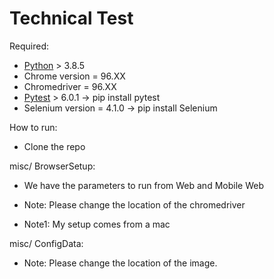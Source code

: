 # Technical Test

Required:
- [Python](https://www.python.org/) > 3.8.5
- Chrome version = 96.XX
- Chromedriver        = 96.XX
- [Pytest](https://docs.pytest.org/en/stable/)  > 6.0.1     -> pip install pytest
- Selenium version    = 4.1.0  -> pip install Selenium

How to run:
- Clone the repo

misc/ BrowserSetup:
- We have the parameters to run from Web and Mobile Web

- Note: Please change the location of the chromedriver
- Note1: My setup comes from a mac

misc/ ConfigData:
- Note: Please change the location of the image.
